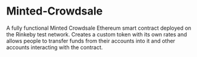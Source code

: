# Minted-Crowdsale

A fully functional Minted Crowdsale Ethereum smart contract deployed on the Rinkeby test network. Creates a custom token with its own rates and allows people to transfer funds from their accounts into it and other accounts interacting with the contract.
